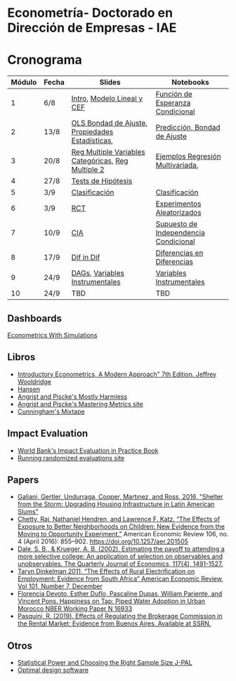 # Econometría- Doctorado en Dirección de Empresas - IAE 


# Cronograma

| **Módulo** | **Fecha**   | **Slides** | **Notebooks** |
|---------|-------------|------------|---------------|
| 1   | 6/8        | [Intro](slides/intro/intro.pdf), [Modelo Lineal y CEF](slides/cef/cef.pdf) | [Función de Esperanza Condicional](https://github.com/rpasquini/econometria-iae/blob/main/CEF.ipynb) |
| 2   | 13/8        | [OLS Bondad de Ajuste](slides/regresion/regresion.pdf), [Propiedades Estadísticas](slides/regresion/regresion_propiedades_estadisticas.pdf), | [Predicción, Bondad de Ajuste](https://github.com/rpasquini/econometria-iae/blob/main/OLS_2_Ajuste_Propiedades_Test_de_Hip%C3%B3tesis.ipynb) |
| 3   | 20/8        | [Reg Multiple Variables Categóricas](slides/regresion_multiple/reg_categoricas_como_explicativas.pdf), [Reg Multiple 2](slides/regresion_multiple/reg_multiple.pdf)  | [Ejemplos Regresión Multivariada](https://github.com/rpasquini/econometria-iae/blob/main/Ejemplos_Regresion_Multiple.ipynb),|
| 4   | 27/8        | [Tests de Hipótesis](slides/regresion/test_hipotesis.pdf)  |  |
| 5   | 3/9        | [Clasificación](slides/clasificacion/clasificacion.pdf) |  [Clasificación](https://github.com/rpasquini/econometria-iae/blob/main/5_Modelos_de_Clasificacion.ipynb) |
| 6   |3/9      | [RCT](https://github.com/rpasquini/econometria-iae/blob/main/slides/dia%205%20sesgo%20selecci%C3%B3n%20y%20RCTs.pdf) | [Experimentos Aleatorizados](https://github.com/rpasquini/econometria-iae/blob/main/Experimentos_Aleatorizados.ipynb) |
| 7   | 10/9       | [CIA](https://github.com/rpasquini/econometria-iae/blob/main/slides/dia%206%20CIA.pdf) | [Supuesto de Independencia Condicional](https://github.com/rpasquini/econometria-iae/blob/main/CIA_y_Matching.ipynb) |
| 8   | 17/9       | [Dif in Dif](https://github.com/rpasquini/econometria-iae/blob/main/slides/dia%207%20DD.pdf) | [Diferencias en Diferencias](https://github.com/rpasquini/econometria-iae/blob/main/Diferencias_en_Diferencias.ipynb) |
| 9   | 24/9       | [DAGs](https://github.com/rpasquini/econometria-iae/blob/main/slides/dia%208.pdf), [Variables Instrumentales](https://github.com/rpasquini/econometria-iae/blob/main/slides/dia%208%20IVs.pdf) | [Variables Instrumentales](https://github.com/rpasquini/econometria-iae/blob/main/Instrumental_Variables.ipynb) |
| 10   | 24/9       | TBD| TBD |

## Dashboards

[Econometrics With Simulations](https://simuecon.com/es/econometrics_book_toc.html)


## Libros

* [Introductory Econometrics, A Modern Approach" 7th Edition. Jeffrey Wooldridge](https://www.amazon.com/Introductory-Econometrics-Modern-Approach-MindTap/dp/1337558869/)
* [Hansen](https://press.princeton.edu/books/hardcover/9780691235899/econometrics)
* [Angrist and Piscke's Mostly Harmless](https://www.researchgate.net/publication/51992844_Mostly_Harmless_Econometrics_An_Empiricist's_Companion)
* [Angrist and Piscke's Mastering Metrics site](https://www.masteringmetrics.com/)
* [Cunningham's Mixtape](https://www.amazon.com/-/es/Causal-Inference-Mixtape-Scott-Cunningham/dp/0300251688)


## Impact Evaluation
* [World Bank's Impact Evaluation in Practice Book](https://www.worldbank.org/en/programs/sief-trust-fund/publication/impact-evaluation-in-practice)
* [Running randomized evaluations site](http://runningres.com/)

## Papers
* [Galiani, Gertler, Undurraga, Cooper, Martınez, and Ross, 2016, "Shelter from the Storm: Upgrading Housing Infrastructure in Latin American Slums"](https://wagner.nyu.edu/files/doctoral/ShelterFromTheStorm_(forthcoming%20JUEC).pdf)
* [Chetty, Raj, Nathaniel Hendren, and Lawrence F. Katz. “The Effects of Exposure to Better Neighborhoods on Children: New Evidence from the Moving to Opportunity Experiment.”](https://www.nber.org/system/files/working_papers/w21156/w21156.pdf) American Economic Review 106, no. 4 (April 2016): 855–902. https://doi.org/10.1257/aer.201505
* [Dale, S. B., & Krueger, A. B. (2002). Estimating the payoff to attending a more selective college: An application of selection on observables and unobservables. The Quarterly Journal of Economics, 117(4), 1491-1527.](https://cdn.theatlantic.com/static/mt/assets/business/dalekrueger_More_Selective_College.pdf)
* [Taryn Dinkelman 2011, “The Effects of Rural Electrification on Employment: Evidence from South Africa” American Economic Review, Vol 101, Number 7, December](https://www.energia.org/cm2/wp-content/uploads/2015/09/dinkelman_electricity_0810.pdf)
* [Florencia Devoto, Esther Duflo, Pascaline Dupas, William Pariente, and Vincent Pons. Happiness on Tap: Piped Water Adoption in Urban Morocco NBER Working Paper N 16933](https://web.stanford.edu/~pdupas/MoroccoWaterConnections.pdf)
* [Pasquini, R. (2019). Effects of Regulating the Brokerage Commission in the Rental Market: Evidence from Buenos Aires. Available at SSRN.](https://papers.ssrn.com/sol3/papers.cfm?abstract_id=3491321)

## Otros
* [Statistical Power and Choosing the Right Sample Size J-PAL](https://www.povertyactionlab.org/sites/default/files/research-resources/L5ChoosingTheRightSampleSize.pdf)
* [Optimal design software](https://sites.google.com/site/optimaldesignsoftware/home)
